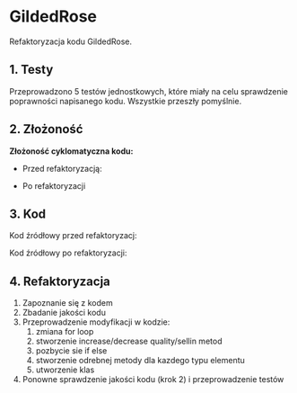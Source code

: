 # GildedRose

Refaktoryzacja kodu GildedRose.

## 1. Testy

Przeprowadzono 5 testów jednostkowych, które miały na celu sprawdzenie poprawności napisanego kodu. Wszystkie przeszły pomyślnie.


## 2. Złożoność

**Złożoność cyklomatyczna kodu:**

- Przed refaktoryzacją: 

- Po refaktoryzacji


## 3. Kod

Kod źródłowy przed refaktoryzacj:


Kod źródłowy po refaktoryzacji:

## 4. Refaktoryzacja

1. Zapoznanie się z kodem
2. Zbadanie jakości kodu
4. Przeprowadzenie modyfikacji w kodzie:
	1. zmiana for loop
	2. stworzenie increase/decrease quality/sellin metod
	3. pozbycie sie if else
	4. stworzenie odrebnej metody dla kazdego typu elementu
	5. utworzenie klas
5. Ponowne sprawdzenie jakości kodu (krok 2) i przeprowadzenie testów
